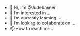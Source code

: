 - 👋 Hi, I’m @Judebanner
- 👀 I’m interested in ...
- 🌱 I’m currently learning ...
- 💞️ I’m looking to collaborate on ...
- 📫 How to reach me ...

<!---
Judebanner/Judebanner is a ✨ special ✨ repository because its `README.md` (this file) appears on your GitHub profile.
You can click the Preview link to take a look at your changes.
--->
